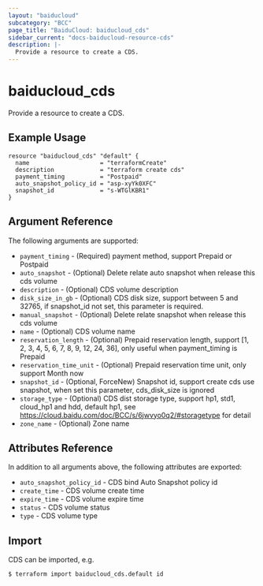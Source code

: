 ```yaml
---
layout: "baiducloud"
subcategory: "BCC"
page_title: "BaiduCloud: baiducloud_cds"
sidebar_current: "docs-baiducloud-resource-cds"
description: |-
  Provide a resource to create a CDS.
---
```


# baiducloud_cds

Provide a resource to create a CDS.

## Example Usage

```hcl
resource "baiducloud_cds" "default" {
  name                    = "terraformCreate"
  description             = "terraform create cds"
  payment_timing          = "Postpaid"
  auto_snapshot_policy_id = "asp-xyYk0XFC"
  snapshot_id             = "s-WTGlKBR1"
}
```

## Argument Reference

The following arguments are supported:

* `payment_timing` - (Required) payment method, support Prepaid or Postpaid
* `auto_snapshot` - (Optional) Delete relate auto snapshot when release this cds volume
* `description` - (Optional) CDS volume description
* `disk_size_in_gb` - (Optional) CDS disk size, support between 5 and 32765, if snapshot_id not set, this parameter is required.
* `manual_snapshot` - (Optional) Delete relate snapshot when release this cds volume
* `name` - (Optional) CDS volume name
* `reservation_length` - (Optional) Prepaid reservation length, support [1, 2, 3, 4, 5, 6, 7, 8, 9, 12, 24, 36], only useful when payment_timing is Prepaid
* `reservation_time_unit` - (Optional) Prepaid reservation time unit, only support Month now
* `snapshot_id` - (Optional, ForceNew) Snapshot id, support create cds use snapshot, when set this parameter, cds_disk_size is ignored
* `storage_type` - (Optional) CDS dist storage type, support hp1, std1, cloud_hp1 and hdd, default hp1, see https://cloud.baidu.com/doc/BCC/s/6jwvyo0q2/#storagetype for detail
* `zone_name` - (Optional) Zone name

## Attributes Reference

In addition to all arguments above, the following attributes are exported:

* `auto_snapshot_policy_id` - CDS bind Auto Snapshot policy id
* `create_time` - CDS volume create time
* `expire_time` - CDS volume expire time
* `status` - CDS volume status
* `type` - CDS volume type


## Import

CDS can be imported, e.g.

```hcl
$ terraform import baiducloud_cds.default id
```

